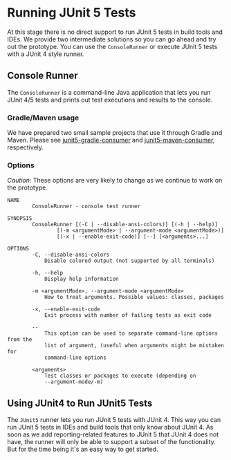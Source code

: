 # Running JUnit 5 Tests

At this stage there is no direct support to run JUnit 5 tests in build tools and IDEs. We provide two intermediate solutions so you can go ahead and try out the prototype. You can use the `ConsoleRunner` or execute JUnit 5 tests with a JUnit 4 style runner.


## Console Runner

The `ConsoleRunner` is a command-line Java application that lets you run JUnit 4/5 tests and prints out test executions and results to the console.

### Gradle/Maven usage

We have prepared two small sample projects that use it through Gradle and Maven. Please see [junit5-gradle-consumer](https://github.com/junit-team/junit5-samples/tree/master/junit5-gradle-consumer) and [junit5-maven-consumer](https://github.com/junit-team/junit5-samples/tree/master/junit5-maven-consumer), respectively.

### Options

*Caution:* These options are very likely to change as we continue to work on the prototype.

	NAME
	        ConsoleRunner - console test runner
	
	SYNOPSIS
	        ConsoleRunner [(-C | --disable-ansi-colors)] [(-h | --help)]
	                [(-m <argumentMode> | --argument-mode <argumentMode>)]
	                [(-x | --enable-exit-code)] [--] [<arguments>...]
	
	OPTIONS
	        -C, --disable-ansi-colors
	            Disable colored output (not supported by all terminals)
	
	        -h, --help
	            Display help information
	
	        -m <argumentMode>, --argument-mode <argumentMode>
	            How to treat arguments. Possible values: classes, packages
	
	        -x, --enable-exit-code
	            Exit process with number of failing tests as exit code
	
	        --
	            This option can be used to separate command-line options from the
	            list of argument, (useful when arguments might be mistaken for
	            command-line options
	
	        <arguments>
	            Test classes or packages to execute (depending on
	            --argument-mode/-m)

## Using JUnit4 to Run JUnit5 Tests

The `JUnit5` runner lets you run JUnit 5 tests with JUnit 4. This way you can run JUnit 5 tests in IDEs and build tools that only know about JUnit 4. As soon as we add reporting-related features to JUnit 5 that JUnit 4 does not have, the runner will only be able to support a subset of the functionality. But for the time being it's an easy way to get started.
